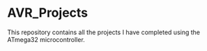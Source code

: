 # AVR_Projects
This repository contains all the projects I have completed using the ATmega32 microcontroller.
